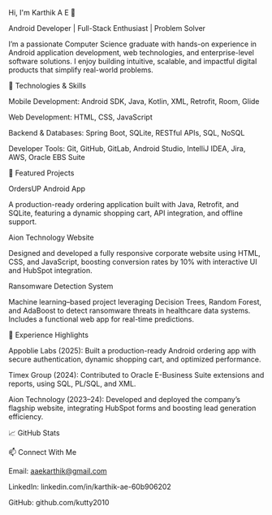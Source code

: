 
Hi, I'm Karthik A E 👋

Android Developer | Full-Stack Enthusiast | Problem Solver

I’m a passionate Computer Science graduate with hands-on experience in Android application development, web technologies, and enterprise-level software solutions. I enjoy building intuitive, scalable, and impactful digital products that simplify real-world problems.

🔧 Technologies & Skills

Mobile Development: Android SDK, Java, Kotlin, XML, Retrofit, Room, Glide

Web Development: HTML, CSS, JavaScript

Backend & Databases: Spring Boot, SQLite, RESTful APIs, SQL, NoSQL

Developer Tools: Git, GitHub, GitLab, Android Studio, IntelliJ IDEA, Jira, AWS, Oracle EBS Suite

🚀 Featured Projects

OrdersUP Android App

A production-ready ordering application built with Java, Retrofit, and SQLite, featuring a dynamic shopping cart, API integration, and offline support.

Aion Technology Website

Designed and developed a fully responsive corporate website using HTML, CSS, and JavaScript, boosting conversion rates by 10% with interactive UI and HubSpot integration.

Ransomware Detection System

Machine learning–based project leveraging Decision Trees, Random Forest, and AdaBoost to detect ransomware threats in healthcare data systems. Includes a functional web app for real-time predictions.

💼 Experience Highlights

Appoblie Labs (2025): Built a production-ready Android ordering app with secure authentication, dynamic shopping cart, and optimized performance.

Timex Group (2024): Contributed to Oracle E-Business Suite extensions and reports, using SQL, PL/SQL, and XML.

Aion Technology (2023–24): Developed and deployed the company’s flagship website, integrating HubSpot forms and boosting lead generation efficiency.

📈 GitHub Stats

📫 Connect With Me

Email: aaekarthik@gmail.com

LinkedIn: linkedin.com/in/karthik-ae-60b906202

GitHub: github.com/kutty2010
